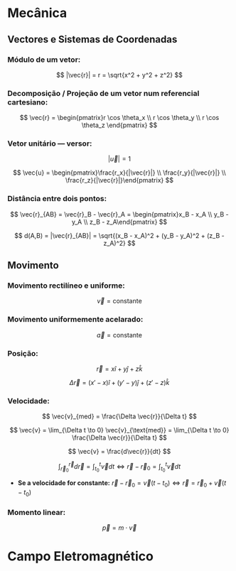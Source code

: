 # Mecânica

## Vectores e Sistemas de Coordenadas

### Módulo de um vetor:
$$
|\vec{r}| = r = \sqrt{x^2 + y^2 + z^2}
$$

### Decomposição / Projeção de um vetor num referencial cartesiano:
$$
\vec{r} = \begin{pmatrix}r \cos \theta_x \\
r \cos \theta_y \\
r \cos \theta_z \end{pmatrix}
$$

### Vetor unitário — versor:
$$
|\vec{u}| = 1
$$

$$
\vec{u} = \begin{pmatrix}\frac{r_x}{|\vec{r}|} \\
\frac{r_y}{|\vec{r}|} \\
\frac{r_z}{|\vec{r}|}\end{pmatrix}
$$

### Distância entre dois pontos:
$$
\vec{r}_{AB} = \vec{r}_B - \vec{r}_A = \begin{pmatrix}x_B - x_A \\
y_B - y_A \\
z_B - z_A\end{pmatrix}
$$

$$
d(A,B) = |\vec{r}_{AB}| = \sqrt{(x_B - x_A)^2 + (y_B - y_A)^2 + (z_B - z_A)^2}
$$

## Movimento

### Movimento rectilíneo e uniforme:
$$
\vec{v} = \text{constante}
$$

### Movimento uniformemente acelarado:
$$
\vec{a} = \text{constante}
$$

### Posição:
$$
\vec{r} = x \hat{i} + y \hat{j} + z \hat{k}
$$

$$
\Delta \vec{r} = (x' - x) \hat{i} +(y' - y) \hat{j} + (z' - z) \hat{k}
$$

### Velocidade:
$$
\vec{v}_{med} = \frac{\Delta \vec{r}}{\Delta t}
$$

$$
\vec{v} = \lim_{\Delta t \to 0} \vec{v}_{\text{med}} = \lim_{\Delta t \to 0} \frac{\Delta \vec{r}}{\Delta t}
$$

$$
\vec{v} = \frac{d\vec{r}}{dt}
$$

$$
\int_{\vec{r}_0}^{\vec{r}} d \vec{r} = \int_{t_0}^{t} \vec{v} dt \iff \vec{r} - \vec{r}_0 = \int_{t_0}^{t} \vec{v} dt
$$

- **Se a velocidade for constante:** $\vec{r} - \vec{r}_0 = \vec{v}(t - t_0) \iff \vec{r} = \vec{r}_0 + \vec{v}(t - t_0)$

### Momento linear:
$$
\vec{p} = m \cdot \vec{v}
$$

# Campo Eletromagnético